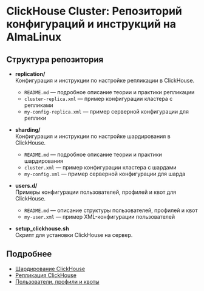 # ClickHouse Cluster: Репозиторий конфигураций и инструкций на AlmaLinux

## Структура репозитория

- **replication/**  
  Конфигурация и инструкции по настройке репликации в ClickHouse.  
  - `README.md` — подробное описание теории и практики репликации  
  - `cluster-replica.xml` — пример конфигурации кластера с репликами  
  - `my-config-replica.xml` — пример серверной конфигурации для реплики

- **sharding/**  
  Конфигурация и инструкции по настройке шардирования в ClickHouse.  
  - `README.md` — подробное описание теории и практики шардирования  
  - `cluster.xml` — пример конфигурации кластера с шардами  
  - `my-config.xml` — пример серверной конфигурации для шарда

- **users.d/**  
  Примеры конфигурации пользователей, профилей и квот для ClickHouse.  
  - `README.md` — описание структуры пользователей, профилей и квот  
  - `my-user.xml` — пример XML-конфигурации пользователей

- **setup_clickhouse.sh**  
  Скрипт для установки ClickHouse на сервер.

## Подробнее

- [Шардирование ClickHouse](sharding/README.md)
- [Репликация ClickHouse](replication/README.md)
- [Пользователи, профили и квоты](users.d/README.md)
